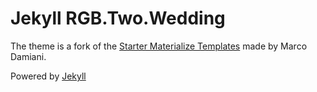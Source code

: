 # Jekyll RGB.Two.Wedding
The theme is a fork of the [Starter Materialize Templates][4] made by Marco Damiani.



Powered by <a href="http://jekyllrb.com">Jekyll</a>

[4]: https://github.com/macrod68/jekyll-materialize-starter-template
